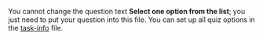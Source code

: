 You cannot change the question text **Select one option from the list**; you just need to put your question into this file.
You can set up all quiz options in the [task-info](./task-info.yaml) file.

